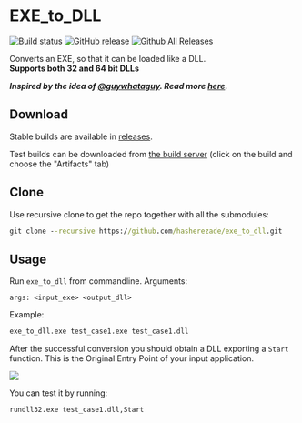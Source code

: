 # EXE_to_DLL

[![Build status](https://ci.appveyor.com/api/projects/status/2exf5ulw51klq8wt?svg=true)](https://ci.appveyor.com/project/hasherezade/exe-to-dll)
[![GitHub release](https://img.shields.io/github/release/hasherezade/exe_to_dll.svg)](https://github.com/hasherezade/exe_to_dll/releases)
[![Github All Releases](https://img.shields.io/github/downloads/hasherezade/exe_to_dll/total.svg)](https://github.com/hasherezade/exe_to_dll/releases)

Converts an EXE, so that it can be loaded like a DLL.<br/>
<b>Supports both 32 and 64 bit DLLs</b>

***Inspired by the idea of [@guywhataguy](https://github.com/guywhataguy/). Read more [here](https://blog.vastart.dev/2020/04/calling-arbitrary-functions-in-exes.html).***

## Download

Stable builds are available in [releases](https://github.com/hasherezade/exe_to_dll/releases).

Test builds can be downloaded from [the build server](https://ci.appveyor.com/project/hasherezade/exe-to-dll) (click on the build and choose the "Artifacts" tab)

## Clone

Use recursive clone to get the repo together with all the submodules:

```cmd
git clone --recursive https://github.com/hasherezade/exe_to_dll.git
```

## Usage

Run `exe_to_dll` from commandline. Arguments:

```
args: <input_exe> <output_dll>
```

Example:

```cmd
exe_to_dll.exe test_case1.exe test_case1.dll
```

After the successful conversion you should obtain a DLL exporting a `Start` function. This is the Original Entry Point of your input application.

![](img/exp_table.png)

You can test it by running:

```cmd
rundll32.exe test_case1.dll,Start
```
